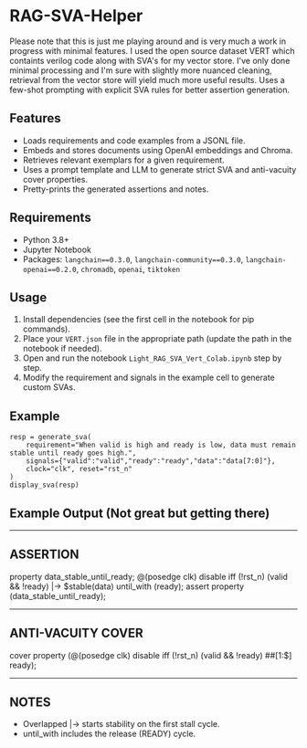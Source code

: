 # RAG-SVA-Helper
Please note that this is just me playing around and is very much a work in progress with minimal features.
I used the open source dataset VERT which containts verilog code along with SVA's for my vector store. I've only done minimal processing and I'm sure with slightly more nuanced cleaning, retrieval from the vector store will yield much more useful results. 
Uses a few-shot prompting with explicit SVA rules for better assertion generation. 

## Features
- Loads requirements and code examples from a JSONL file.
- Embeds and stores documents using OpenAI embeddings and Chroma.
- Retrieves relevant exemplars for a given requirement.
- Uses a prompt template and LLM to generate strict SVA and anti-vacuity cover properties.
- Pretty-prints the generated assertions and notes.

## Requirements
- Python 3.8+
- Jupyter Notebook
- Packages: `langchain==0.3.0`, `langchain-community==0.3.0`, `langchain-openai==0.2.0`, `chromadb`, `openai`, `tiktoken`

## Usage
1. Install dependencies (see the first cell in the notebook for pip commands).
2. Place your `VERT.json` file in the appropriate path (update the path in the notebook if needed).
3. Open and run the notebook `Light_RAG_SVA_Vert_Colab.ipynb` step by step.
4. Modify the requirement and signals in the example cell to generate custom SVAs.

## Example
```
resp = generate_sva(
    requirement="When valid is high and ready is low, data must remain stable until ready goes high.",
    signals={"valid":"valid","ready":"ready","data":"data[7:0]"},
    clock="clk", reset="rst_n"
)
display_sva(resp)
```
## Example Output (Not great but getting there)

------------------------------------------------------------
ASSERTION
------------------------------------------------------------
property data_stable_until_ready; @(posedge clk) disable iff (!rst_n) (valid && !ready) |-> $stable(data) until_with (ready); assert property (data_stable_until_ready);

------------------------------------------------------------
ANTI-VACUITY COVER
------------------------------------------------------------
cover property (@(posedge clk) disable iff (!rst_n) (valid && !ready) ##[1:$] ready);

------------------------------------------------------------
NOTES
------------------------------------------------------------
- Overlapped |-> starts stability on the first stall cycle.
- until_with includes the release (READY) cycle.

